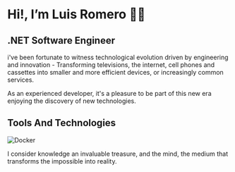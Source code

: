 # Hi!, I’m Luis Romero 👨‍💻

## .NET Software Engineer 

i've been fortunate to witness technological evolution driven by engineering and innovation - Transforming televisions, the internet, cell phones and cassettes 
into smaller and more efficient devices, or increasingly common services.

As an experienced developer, it's a pleasure to be part of this new era enjoying the discovery of new technologies.

## Tools And Technologies

![Docker](https://img.shields.io/badge/Docker-2496ED?style=flat-square&logo=docker&logoColor=white)

I consider knowledge an invaluable treasure, and the mind, the medium that transforms the impossible into reality.

<!--
**JLudwigRC/JLudwigRC** is a ✨ _special_ ✨ repository because its `README.md` (this file) appears on your GitHub profile.

Here are some ideas to get you started:

- 🔭 I’m currently working on ...
- 🌱 I’m currently learning ...
- 👯 I’m looking to collaborate on ...
- 🤔 I’m looking for help with ...
- 💬 Ask me about ...
- 📫 How to reach me: ...
- 😄 Pronouns: ...
- ⚡ Fun fact: ...
-->
